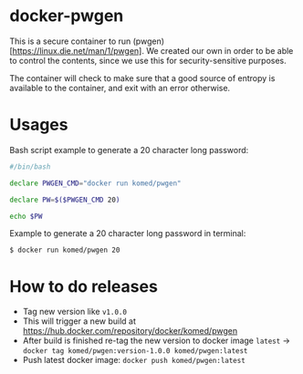 # docker-pwgen

This is a secure container to run (pwgen)[https://linux.die.net/man/1/pwgen]. We created our own in order to be able to control the contents, since we use this for security-sensitive purposes.

The container will check to make sure that a good source of entropy is available to the container, and exit with an error otherwise.

# Usages

Bash script example to generate a 20 character long password:
```sh
#/bin/bash

declare PWGEN_CMD="docker run komed/pwgen"

declare PW=$($PWGEN_CMD 20)

echo $PW
```


Example to generate a 20 character long password in terminal:
```
$ docker run komed/pwgen 20
```

# How to do releases

- Tag new version like `v1.0.0`
- This will trigger a new build at https://hub.docker.com/repository/docker/komed/pwgen
- After build is finished re-tag the new version to docker image `latest` -> `docker tag komed/pwgen:version-1.0.0 komed/pwgen:latest`
- Push latest docker image: `docker push komed/pwgen:latest`
